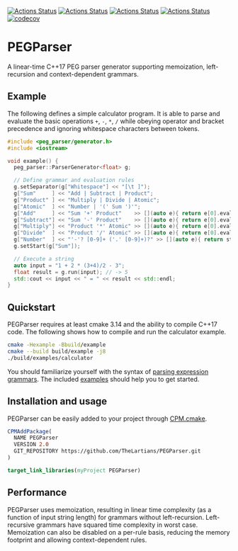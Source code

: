 [![Actions Status](https://github.com/TheLartians/PEGParser/workflows/MacOS/badge.svg)](https://github.com/TheLartians/PEGParser/actions)
[![Actions Status](https://github.com/TheLartians/PEGParser/workflows/Windows/badge.svg)](https://github.com/TheLartians/PEGParser/actions)
[![Actions Status](https://github.com/TheLartians/PEGParser/workflows/Ubuntu/badge.svg)](https://github.com/TheLartians/PEGParser/actions)
[![Actions Status](https://github.com/TheLartians/PEGParser/workflows/Style/badge.svg)](https://github.com/TheLartians/PEGParser/actions)
[![codecov](https://codecov.io/gh/TheLartians/PEGParser/branch/master/graph/badge.svg)](https://codecov.io/gh/TheLartians/PEGParser)

# PEGParser

A linear-time C++17 PEG parser generator supporting memoization, left-recursion and context-dependent grammars.

## Example

The following defines a simple calculator program. It is able to parse and evaluate the basic operations `+`, `-`, `*`, `/` while obeying operator and bracket precedence and ignoring whitespace characters between tokens.

```c++
#include <peg_parser/generator.h>
#include <iostream>

void example() {
  peg_parser::ParserGenerator<float> g;

  // Define grammar and evaluation rules
  g.setSeparator(g["Whitespace"] << "[\t ]");
  g["Sum"     ] << "Add | Subtract | Product";
  g["Product" ] << "Multiply | Divide | Atomic";
  g["Atomic"  ] << "Number | '(' Sum ')'";
  g["Add"     ] << "Sum '+' Product"    >> [](auto e){ return e[0].evaluate() + e[1].evaluate(); };
  g["Subtract"] << "Sum '-' Product"    >> [](auto e){ return e[0].evaluate() - e[1].evaluate(); };
  g["Multiply"] << "Product '*' Atomic" >> [](auto e){ return e[0].evaluate() * e[1].evaluate(); };
  g["Divide"  ] << "Product '/' Atomic" >> [](auto e){ return e[0].evaluate() / e[1].evaluate(); };
  g["Number"  ] << "'-'? [0-9]+ ('.' [0-9]+)?" >> [](auto e){ return stof(e.string()); };
  g.setStart(g["Sum"]);

  // Execute a string
  auto input = "1 + 2 * (3+4)/2 - 3";
  float result = g.run(input); // -> 5
  std::cout << input << " = " << result << std::endl;
}
```

## Quickstart

PEGParser requires at least cmake 3.14 and the ability to compile C++17 code. The following shows how to compile and run the calculator example.

```bash
cmake -Hexample -Bbuild/example
cmake --build build/example -j8
./build/examples/calculator
```

You should familiarize yourself with the syntax of [parsing expression grammars](http://en.wikipedia.org/wiki/Parsing_expression_grammar). The included [examples](https://github.com/TheLartians/Parser/tree/master/examples) should help you to get started.

## Installation and usage

PEGParser can be easily added to your project through [CPM.cmake](https://github.com/TheLartians/CPM.cmake).

```cmake
CPMAddPackage(
  NAME PEGParser
  VERSION 2.0
  GIT_REPOSITORY https://github.com/TheLartians/PEGParser.git
)

target_link_libraries(myProject PEGParser)
```

## Performance

PEGParser uses memoization, resulting in linear time complexity (as a function of input string length) for grammars without left-recursion. Left-recursive grammars have squared time complexity in worst case. Memoization can also be disabled on a per-rule basis, reducing the memory footprint and allowing context-dependent rules.
